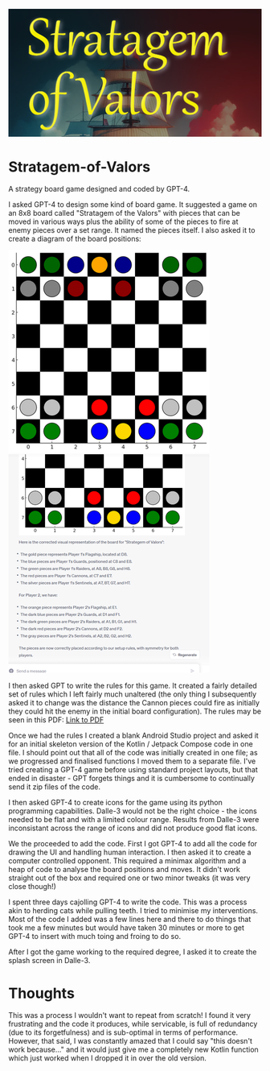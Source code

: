 ![banner](/images/splash-banner.png)

# Stratagem-of-Valors

A strategy board game designed and coded by GPT-4.


I asked GPT-4 to design some kind of board game. It suggested a game on an 8x8 board called "Stratagem of the Valors" with pieces that can be moved in various ways plus the ability of some of the pieces to fire at enemy pieces over a set range. It named the pieces itself. I also asked it to create a diagram of the board positions:

![Board Setup](images/board-setup-small.png)  ![Board Description](images/board-setup-description-small.png)


I then asked GPT to write the rules for this game. It created a fairly detailed set of rules which I left fairly much unaltered (the only thing I subsequently asked it to change was the distance the Cannon pieces could fire as initially they could hit the enemy in the initial board configuration). The rules may be seen in this PDF: [Link to PDF](/images/Rules.pdf)


Once we had the rules I created a blank Android Studio project and asked it for an initial skeleton version of the Kotlin / Jetpack Compose code in one file. I should point out that all of the code was initially created in one file; as we progressed and finalised functions I moved them to a separate file. I've tried creating a GPT-4 game before using standard project layouts, but that ended in disaster - GPT forgets things and it is cumbersome to continually send it zip files of the code.


I then asked GPT-4 to create icons for the game using its python programming capabilities. Dalle-3 would not be the right choice - the icons needed to be flat and with a limited colour range. Results from Dalle-3 were inconsistant across the range of icons and did not produce good flat icons.


We the proceeded to add the code. First I got GPT-4 to add all the code for drawing the UI and handling human interaction. I then asked it to create a computer controlled opponent. This required a minimax algorithm and a heap of code to analyse the board positions and moves. It didn't work straight out of the box and required one or two minor tweaks (it was very close though!)


I spent three days cajolling GPT-4 to write the code. This was a process akin to herding cats while pulling teeth. I tried to minimise my interventions. Most of the code I added was a few lines here and there to do things that took me a few minutes but would have taken 30 minutes or more to get GPT-4 to insert with much toing and froing to do so.


After I got the game working to the required degree, I asked it to create the splash screen in Dalle-3.


# Thoughts

This was a process I wouldn't want to repeat from scratch! I found it very frustrating and the code it produces, while servicable, is full of redundancy (due to its forgetfulness) and is sub-optimal in terms of performance. However, that said, I was constantly amazed that I could say "this doesn't work because..." and it would just give me a completely new Kotlin function which just worked when I dropped it in over the old version.

